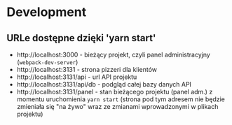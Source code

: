 # Development 

## URLe dostępne dzięki 'yarn start'

  - http://localhost:3000 - bieżący projekt, czyli panel administracyjny (`webpack-dev-server`)
  - http://localhost:3131 - strona pizzeri dla klientów 
  - http://localhost:3131/api - url API projektu 
  - http://localhost:3131/api/db - podgląd całej bazy danych API
  - http://localhost:3131/panel - stan bieżącego projektu (panel adm.) z momentu uruchomienia `yarn start` (strona pod tym adresem nie będzie zmieniała się "na żywo" wraz ze zmianami wprowadzonymi w plikach projektu)
